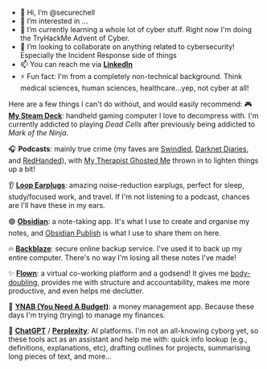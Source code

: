 - 👋 Hi, I’m @securechell
- 👀 I’m interested in ...
- 🌱 I’m currently learning a whole lot of cyber stuff. Right now I'm doing the TryHackMe Advent of Cyber.
- 💞️ I’m looking to collaborate on anything related to cybersecurity! Especially the Incident Response side of things
- 📫 You can reach me via [**LinkedIn**](https://www.linkedin.com/in/cheryll-o/)
- ⚡ Fun fact: I'm from a completely non-technical background. Think medical sciences, human sciences, healthcare...yep, not cyber at all!

<!---
securechell/securechell is a ✨ special ✨ repository because its `README.md` (this file) appears on your GitHub profile.
You can click the Preview link to take a look at your changes.
--->
Here are a few things I can't do without, and would easily recommend:
🎮 [**My Steam Deck**](https://store.steampowered.com/steamdeck/): handheld gaming computer I love to decompress with. I'm currently addicted to playing *Dead Cells* after previously being addicted to *Mark of the Ninja*.

🎧 **Podcasts**: mainly true crime (my faves are [Swindled](https://swindledpodcast.com/), [Darknet Diaries](https://darknetdiaries.com/), and [RedHanded](https://redhandedpodcast.com/)), with [My Therapist Ghosted Me](https://www.mytherapistghostedme.com/) thrown in to lighten things up a bit!

👂 [**Loop Earplugs**](https://www.loopearplugs.com/?country=GB): amazing noise-reduction earplugs, perfect for sleep, study/focused work, and travel. If I'm not listening to a podcast, chances are I'll have these in my ears.

🟣 [**Obsidian**](https://obsidian.md/): a note-taking app. It's what I use to create and organise my notes, and [Obsidian Publish](https://obsidian.md/publish) is what I use to share them on here.

🔥 [**Backblaze**](https://www.backblaze.com/cloud-backup/personal): secure online backup service. I've used it to back up my entire computer. There's no way I'm losing all these notes I've made!

✨ [**Flown**](https://flown.com/how-it-works): a virtual co-working platform and a godsend! It gives me [body-doubling](https://www.understood.org/en/articles/body-doubling-for-adhd-what-it-is-and-how-it-works), provides me with structure and accountability, makes me more productive, and even helps me declutter.

💸 [**YNAB (You Need A Budget)**](https://www.ynab.com/): a money management app. Because these days I'm trying (trying) to manage my finances.

👾 [**ChatGPT**](https://chatgpt.com/) / [**Perplexity**](https://www.perplexity.ai/): AI platforms. I'm not an all-knowing cyborg yet, so these tools act as an assistant and help me with: quick info lookup (e.g., definitions, explanations, etc), drafting outlines for projects, summarising long pieces of text, and more...
